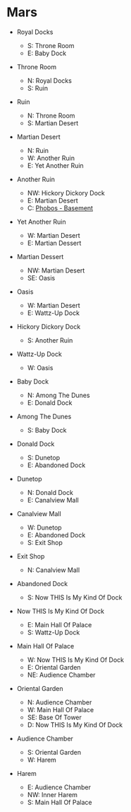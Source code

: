 
# Mars

* Royal Docks
  * S: Throne Room
  * E: Baby Dock
* Throne Room
  * N: Royal Docks
  * S: Ruin
* Ruin
  * N: Throne Room
  * S: Martian Desert
* Martian Desert
  * N: Ruin
  * W: Another Ruin
  * E: Yet Another Ruin
* Another Ruin
  * NW: Hickory Dickory Dock
  * E: Martian Desert
  * C: [Phobos - Basement](#phobos.md)
* Yet Another Ruin
  * W: Martian Desert
  * E: Martian Dessert
* Martian Dessert
  * NW: Martian Desert
  * SE: Oasis
* Oasis
  * W: Martian Desert
  * E: Wattz-Up Dock
* Hickory Dickory Dock
  * S: Another Ruin
* Wattz-Up Dock
  * W: Oasis

* Baby Dock
  * N: Among The Dunes
  * E: Donald Dock
* Among The Dunes
  * S: Baby Dock

* Donald Dock
  * S: Dunetop
  * E: Abandoned Dock
* Dunetop
  * N: Donald Dock
  * E: Canalview Mall
* Canalview Mall
  * W: Dunetop
  * E: Abandoned Dock
  * S: Exit Shop
* Exit Shop
  * N: Canalview Mall
* Abandoned Dock
  * S: Now THIS Is My Kind Of Dock



* Now THIS Is My Kind Of Dock
  * E: Main Hall Of Palace
  * S: Wattz-Up Dock
* Main Hall Of Palace
  * W: Now THIS Is My Kind Of Dock
  * E: Oriental Garden
  * NE: Audience Chamber
* Oriental Garden
  * N: Audience Chamber
  * W: Main Hall Of Palace
  * SE: Base Of Tower
  * D: Now THIS Is My Kind Of Dock
* Audience Chamber
  * S: Oriental Garden
  * W: Harem
* Harem
  * E: Audience Chamber
  * NW: Inner Harem
  * S: Main Hall Of Palace

